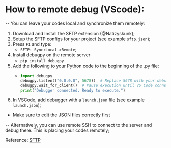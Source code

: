 # How to remote debug (VScode): 

-- You can leave your codes local and synchronize them remotely:
1. Download and Install the SFTP extension (@Natizyskunk);
2. Setup the SFTP configs for your project (see example `sftp.json`);
3. Press `F1` and type:
    -  `SFTP: Sync:Local->Remote`;
4. Install debugpy on the remote server
    - `pip install debugpy`
5. Add the following to your Python code to the beginning of the .py file:
    - ```python
      import debugpy
      debugpy.listen(("0.0.0.0", 5678))  # Replace 5678 with your debug port
      debugpy.wait_for_client()  # Pause execution until VS Code connects
      print("Debugger connected. Ready to execute.")
      ```
6. In VSCode, add debugger with a `launch.json` file (see example `launch.json`);

* Make sure to edit the JSON files correctly first

-- Alternatively, you can use remote SSH to connect to the server and debug there. This is placing your codes remotely;


Reference: [SFTP](https://toptechtips.github.io/2023-04-19-vscode-sync-local-to-remote/)
